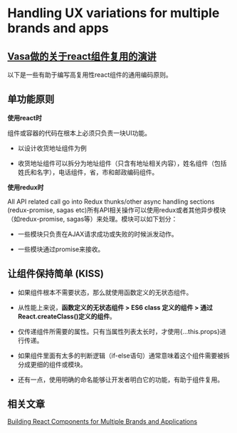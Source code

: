 # Handling UX variations for multiple brands and apps


## [Vasa做的关于react组件复用的演讲](https://speakerdeck.com/vasa/building-multitenant-ui-with-react-dot-js)


以下是一些有助于编写高复用性react组件的通用编码原则。

## 单功能原则

**使用react时**

组件或容器的代码在根本上必须只负责一块UI功能。

* 以设计收货地址组件为例

* 收货地址组件可以拆分为地址组件（只含有地址相关内容），姓名组件（包括姓氏和名字），电话组件，省，市和邮政编码组件。

**使用redux时**

All API related call go into Redux thunks/other async handling sections (redux-promise, sagas etc)所有API相关操作可以使用redux或者其他异步模块（如redux-promise, sagas等）来处理。模块可以如下划分：

* 一些模块只负责在AJAX请求成功或失败的时候派发动作。

* 一些模块通过promise来接收。

## 让组件保持简单 (KISS)

* 如果组件根本不需要状态，那么就使用函数定义的无状态组件。

* 从性能上来说，**函数定义的无状态组件 > ES6 class 定义的组件 > 通过React.createClass()定义的组件**。

* 仅传递组件所需要的属性。只有当属性列表太长时，才使用{...this.props}进行传递。

* 如果组件里面有太多的判断逻辑（if-else语句）通常意味着这个组件需要被拆分成更细的组件或模块。

* 还有一点，使用明确的命名能够让开发者明白它的功能，有助于组件复用。

## 相关文章

[Building React Components for Multiple Brands and Applications](https://medium.com/walmartlabs/building-react-components-for-multiple-brands-and-applications-7e9157a39db4)


